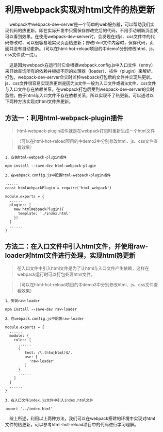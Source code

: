 # 利用webpack实现对html文件的热更新

&ensp;&ensp;webpack中webpack-dev-server是一个简单的web服务器，可以帮助我们实现代码的热更新，即在实际开发中只需保存修改完后的代码，不用手动刷新页面就可以看到效果。在使用webpack-dev-server时，会发现在对js、css文件中的代码修改时，可以很容易地实现页面热更新；修改html文件内容时，保存代码，页面并没有自动更新。（可以在html-hot-reload项目的中demo1分别修改html、js、css文件试一试）。

&ensp;&ensp;这是因为webpack在运行时它会根据webpack.config.js中入口文件（entry）来开始查询所有的依赖并根据不同的处理器（loader）、插件（plugin）来解析、打包，webpack-dev-server会实时监控webpack打包后的文件并实现热更新。js、css文件很容易实现热更新是因为js文件一般为入口文件或者js文件、css文件与入口文件存在依赖关系，在webpack打包后受到webpack-dev-server的实时监控。由于html与入口文件不存在依赖关系，所以实现不了热更新。可以通过以下两种方法实现对html文件热更新。

## 方法一：利用html-webpack-plugin插件

> html-webpack-plugin插件就是在webpack打包时重新生成一个html文件

> （可以在html-hot-reload项目的中demo2中分别修改html、js、css文件查看效果）

```
1、安装html-webpack-plugin插件

npm install --save-dev html-webpack-plugin

2、在webpack.config.js中配置html-webpack-plugin插件

......
const htmlWebpackPlugin = require('html-webpack')

module.exports = {
  ......
  plugins: [
    new htmlWebpackPlugin({
      template: './index.html'
    })
  ]
  ......
}
```

## 方法二：在入口文件中引入html文件，并使用raw-loader对html文件进行处理，实现html热更新

> 在入口文件中引入html文件是为了让html与入口文件产生依赖，这样在webpack运行时可以打包处理html文件。

> （可以在html-hot-reload项目的中demo3中分别修改html、js、css文件查看效果）

```
1、安装raw-loader

npm install --save-dev raw-loader

2、在webpack.config.js中配置raw-loader

module.exports = {
  ......
  module: {
    rules: [
      ......
      {
         test: /\.(htm|html)$/,
         use: [
           'raw-loader'
         ]
      }
      ......
    ]
  }
  ......
}

3、在入口文件index.js文件中引入index.html文件

import '../index.html'
```

&ensp;&ensp;综上所述，利用以上两种方法，我们可以在webpack搭建的环境中实现对html文件的热更新。可以参考html-hot-reload项目中的代码进行学习理解。
